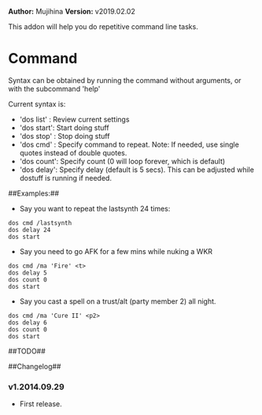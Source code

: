 **Author:** Mujihina
**Version:** v2019.02.02

This addon will help you do repetitive command line tasks.

# Command #

Syntax can be obtained by running the command without arguments, or with the subcommand 'help'

Current syntax is:
- 'dos list' : Review current settings
- 'dos start': Start doing stuff
- 'dos stop' : Stop doing stuff
- 'dos cmd'  : Specify command to repeat. Note: If needed, use single quotes instead of double quotes.
- 'dos count': Specify count (0 will loop forever, which is default)
- 'dos delay': Specify delay (default is 5 secs). This can be adjusted while dostuff is running if needed.


##Examples:##
- Say you want to repeat the lastsynth 24 times:

```
dos cmd /lastsynth
dos delay 24
dos start
```

- Say you need to go AFK for a few mins while nuking a WKR
```
dos cmd /ma 'Fire' <t>
dos delay 5
dos count 0
dos start
```

- Say you cast a spell on a trust/alt (party member 2) all night.
```
dos cmd /ma 'Cure II' <p2>
dos delay 6
dos count 0
dos start
```


##TODO##


##Changelog##

### v1.2014.09.29 ###
* First release.
